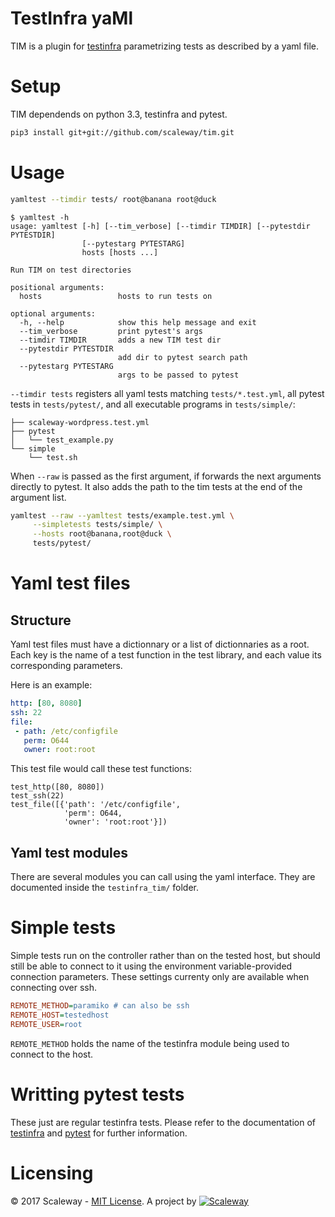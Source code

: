 # TestInfra yaMl

TIM is a plugin for [testinfra](https://github.com/philpep/testinfra) parametrizing tests as described by a yaml file.

# Setup

TIM dependends on python 3.3, testinfra and pytest.
```sh
pip3 install git+git://github.com/scaleway/tim.git
```

# Usage

```sh
yamltest --timdir tests/ root@banana root@duck
```

```
$ yamltest -h
usage: yamltest [-h] [--tim_verbose] [--timdir TIMDIR] [--pytestdir PYTESTDIR]
                [--pytestarg PYTESTARG]
                hosts [hosts ...]

Run TIM on test directories

positional arguments:
  hosts                 hosts to run tests on

optional arguments:
  -h, --help            show this help message and exit
  --tim_verbose         print pytest's args
  --timdir TIMDIR       adds a new TIM test dir
  --pytestdir PYTESTDIR
                        add dir to pytest search path
  --pytestarg PYTESTARG
                        args to be passed to pytest
```

`--timdir tests` registers all yaml tests matching `tests/*.test.yml`, all pytest tests in `tests/pytest/`, and all executable programs in `tests/simple/`:
```
├── scaleway-wordpress.test.yml
├── pytest
│   └── test_example.py
└── simple
    └── test.sh
```


When `--raw` is passed as the first argument, if forwards the next arguments directly to pytest. It also adds the path to the tim tests at the end of the argument list.

```sh
yamltest --raw --yamltest tests/example.test.yml \
	 --simpletests tests/simple/ \
	 --hosts root@banana,root@duck \
	 tests/pytest/
```

# Yaml test files

## Structure

Yaml test files must have a dictionnary or a list of dictionnaries as a root. Each key is the name of a test function in the test library, and each value its corresponding parameters.

Here is an example:


```yaml
http: [80, 8080]
ssh: 22
file:
 - path: /etc/configfile
   perm: O644
   owner: root:root
```

This test file would call these test functions:

```
test_http([80, 8080])
test_ssh(22)
test_file([{'path': '/etc/configfile',
            'perm': O644,
            'owner': 'root:root'}])
```

## Yaml test modules

There are several modules you can call using the yaml interface. They are documented inside the `testinfra_tim/` folder.

# Simple tests

Simple tests run on the controller rather than on the tested host, but should still be able to connect to it using the environment variable-provided connection parameters.
These settings currenty only are available when connecting over ssh.

```ini
REMOTE_METHOD=paramiko # can also be ssh
REMOTE_HOST=testedhost
REMOTE_USER=root
```

`REMOTE_METHOD` holds the name of the testinfra module being used to connect to the host.

# Writting pytest tests

These just are regular testinfra tests. Please refer to the documentation of [testinfra](https://testinfra.readthedocs.io/) and [pytest](https://docs.pytest.org/) for further information.

# Licensing

© 2017 Scaleway - [MIT License](https://github.com/scaleway/tim/blob/master/LICENSE).
A project by [![Scaleway](https://avatars1.githubusercontent.com/u/5185491?v=3&s=42)](https://www.scaleway.com/)
